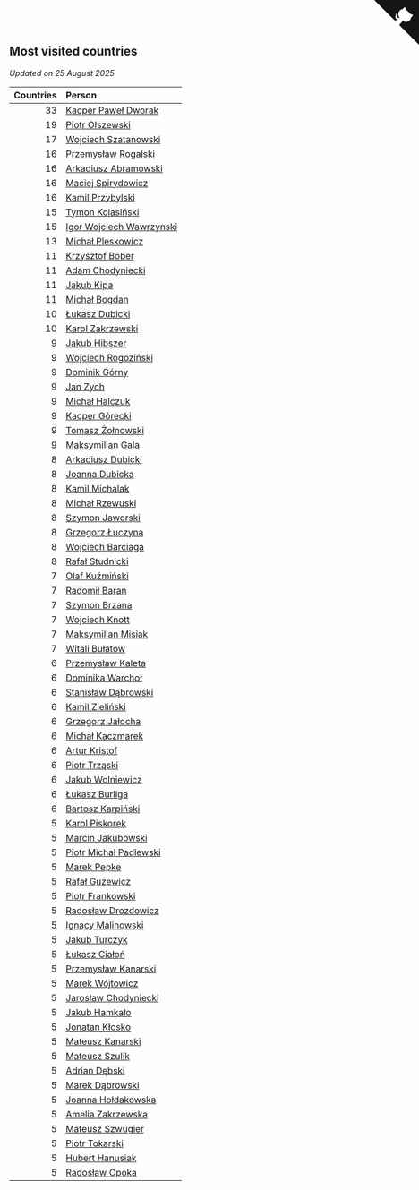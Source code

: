 ## Most visited countries

*Updated on 25 August 2025*

| Countries | Person |
| ---: | :--- |
| 33 | [Kacper Paweł Dworak](https://www.worldcubeassociation.org/persons/2020DWOR01) |
| 19 | [Piotr Olszewski](https://www.worldcubeassociation.org/persons/2013OLSZ02) |
| 17 | [Wojciech Szatanowski](https://www.worldcubeassociation.org/persons/2011SZAT01) |
| 16 | [Przemysław Rogalski](https://www.worldcubeassociation.org/persons/2013ROGA02) |
| 16 | [Arkadiusz Abramowski](https://www.worldcubeassociation.org/persons/2014ABRA01) |
| 16 | [Maciej Spirydowicz](https://www.worldcubeassociation.org/persons/2020SPIR01) |
| 16 | [Kamil Przybylski](https://www.worldcubeassociation.org/persons/2016PRZY01) |
| 15 | [Tymon Kolasiński](https://www.worldcubeassociation.org/persons/2016KOLA02) |
| 15 | [Igor Wojciech Wawrzynski](https://www.worldcubeassociation.org/persons/2019WAWR01) |
| 13 | [Michał Pleskowicz](https://www.worldcubeassociation.org/persons/2009PLES01) |
| 11 | [Krzysztof Bober](https://www.worldcubeassociation.org/persons/2013BOBE01) |
| 11 | [Adam Chodyniecki](https://www.worldcubeassociation.org/persons/2017CHOD02) |
| 11 | [Jakub Kipa](https://www.worldcubeassociation.org/persons/2010KIPA01) |
| 11 | [Michał Bogdan](https://www.worldcubeassociation.org/persons/2012BOGD01) |
| 10 | [Łukasz Dubicki](https://www.worldcubeassociation.org/persons/2018DUBI01) |
| 10 | [Karol Zakrzewski](https://www.worldcubeassociation.org/persons/2014ZAKR01) |
| 9 | [Jakub Hibszer](https://www.worldcubeassociation.org/persons/2018HIBS01) |
| 9 | [Wojciech Rogoziński](https://www.worldcubeassociation.org/persons/2019ROGO04) |
| 9 | [Dominik Górny](https://www.worldcubeassociation.org/persons/2015GORN01) |
| 9 | [Jan Zych](https://www.worldcubeassociation.org/persons/2014ZYCH01) |
| 9 | [Michał Halczuk](https://www.worldcubeassociation.org/persons/2006HALC01) |
| 9 | [Kacper Górecki](https://www.worldcubeassociation.org/persons/2021GORE01) |
| 9 | [Tomasz Żołnowski](https://www.worldcubeassociation.org/persons/2005ZOLN01) |
| 9 | [Maksymilian Gala](https://www.worldcubeassociation.org/persons/2022GALA01) |
| 8 | [Arkadiusz Dubicki](https://www.worldcubeassociation.org/persons/2023DUBI01) |
| 8 | [Joanna Dubicka](https://www.worldcubeassociation.org/persons/2018DUBI04) |
| 8 | [Kamil Michalak](https://www.worldcubeassociation.org/persons/2016MICH01) |
| 8 | [Michał Rzewuski](https://www.worldcubeassociation.org/persons/2014RZEW01) |
| 8 | [Szymon Jaworski](https://www.worldcubeassociation.org/persons/2021JAWO01) |
| 8 | [Grzegorz Łuczyna](https://www.worldcubeassociation.org/persons/2005LUCZ01) |
| 8 | [Wojciech Barciaga](https://www.worldcubeassociation.org/persons/2013BARC03) |
| 8 | [Rafał Studnicki](https://www.worldcubeassociation.org/persons/2005STUD01) |
| 7 | [Olaf Kuźmiński](https://www.worldcubeassociation.org/persons/2018KUZM02) |
| 7 | [Radomił Baran](https://www.worldcubeassociation.org/persons/2020BARA02) |
| 7 | [Szymon Brzana](https://www.worldcubeassociation.org/persons/2017BRZA01) |
| 7 | [Wojciech Knott](https://www.worldcubeassociation.org/persons/2011KNOT01) |
| 7 | [Maksymilian Misiak](https://www.worldcubeassociation.org/persons/2017MISI01) |
| 7 | [Witali Bułatow](https://www.worldcubeassociation.org/persons/2015BUAT01) |
| 6 | [Przemysław Kaleta](https://www.worldcubeassociation.org/persons/2012KALE01) |
| 6 | [Dominika Warchoł](https://www.worldcubeassociation.org/persons/2021WARC01) |
| 6 | [Stanisław Dąbrowski](https://www.worldcubeassociation.org/persons/2016DABR03) |
| 6 | [Kamil Zieliński](https://www.worldcubeassociation.org/persons/2008ZIEL01) |
| 6 | [Grzegorz Jałocha](https://www.worldcubeassociation.org/persons/2012JALO01) |
| 6 | [Michał Kaczmarek](https://www.worldcubeassociation.org/persons/2021KACZ01) |
| 6 | [Artur Kristof](https://www.worldcubeassociation.org/persons/2012KRIS12) |
| 6 | [Piotr Trząski](https://www.worldcubeassociation.org/persons/2012TRZA01) |
| 6 | [Jakub Wolniewicz](https://www.worldcubeassociation.org/persons/2012WOLN01) |
| 6 | [Łukasz Burliga](https://www.worldcubeassociation.org/persons/2013BURL01) |
| 6 | [Bartosz Karpiński](https://www.worldcubeassociation.org/persons/2019KARP03) |
| 5 | [Karol Piskorek](https://www.worldcubeassociation.org/persons/2021PISK01) |
| 5 | [Marcin Jakubowski](https://www.worldcubeassociation.org/persons/2007JAKU01) |
| 5 | [Piotr Michał Padlewski](https://www.worldcubeassociation.org/persons/2008PADL01) |
| 5 | [Marek Pepke](https://www.worldcubeassociation.org/persons/2008PEPK01) |
| 5 | [Rafał Guzewicz](https://www.worldcubeassociation.org/persons/2006GUZE01) |
| 5 | [Piotr Frankowski](https://www.worldcubeassociation.org/persons/2006FRAN01) |
| 5 | [Radosław Drozdowicz](https://www.worldcubeassociation.org/persons/2012DROZ02) |
| 5 | [Ignacy Malinowski](https://www.worldcubeassociation.org/persons/2021MALI02) |
| 5 | [Jakub Turczyk](https://www.worldcubeassociation.org/persons/2022TURC02) |
| 5 | [Łukasz Ciałoń](https://www.worldcubeassociation.org/persons/2005CIAL02) |
| 5 | [Przemysław Kanarski](https://www.worldcubeassociation.org/persons/2019KANA04) |
| 5 | [Marek Wójtowicz](https://www.worldcubeassociation.org/persons/2008WOJT01) |
| 5 | [Jarosław Chodyniecki](https://www.worldcubeassociation.org/persons/2018CHOD01) |
| 5 | [Jakub Hamkało](https://www.worldcubeassociation.org/persons/2018HAMK01) |
| 5 | [Jonatan Kłosko](https://www.worldcubeassociation.org/persons/2013KOSK01) |
| 5 | [Mateusz Kanarski](https://www.worldcubeassociation.org/persons/2017KANA04) |
| 5 | [Mateusz Szulik](https://www.worldcubeassociation.org/persons/2017SZUL01) |
| 5 | [Adrian Dębski](https://www.worldcubeassociation.org/persons/2017DEBS01) |
| 5 | [Marek Dąbrowski](https://www.worldcubeassociation.org/persons/2016DABR02) |
| 5 | [Joanna Hołdakowska](https://www.worldcubeassociation.org/persons/2016HOLD04) |
| 5 | [Amelia Zakrzewska](https://www.worldcubeassociation.org/persons/2012ZAKR01) |
| 5 | [Mateusz Szwugier](https://www.worldcubeassociation.org/persons/2014SZWU01) |
| 5 | [Piotr Tokarski](https://www.worldcubeassociation.org/persons/2013TOKA01) |
| 5 | [Hubert Hanusiak](https://www.worldcubeassociation.org/persons/2013HANU01) |
| 5 | [Radosław Opoka](https://www.worldcubeassociation.org/persons/2013OPOK01) |


<a href="https://github.com/noeruchangd/wca_statistics_vn" class="github-corner" aria-label="View source on Github"><svg width="80" height="80" viewBox="0 0 250 250" style="fill:#151513; color:#fff; position: absolute; top: 0; border: 0; right: 0;" aria-hidden="true"><path d="M0,0 L115,115 L130,115 L142,142 L250,250 L250,0 Z"></path><path d="M128.3,109.0 C113.8,99.7 119.0,89.6 119.0,89.6 C122.0,82.7 120.5,78.6 120.5,78.6 C119.2,72.0 123.4,76.3 123.4,76.3 C127.3,80.9 125.5,87.3 125.5,87.3 C122.9,97.6 130.6,101.9 134.4,103.2" fill="currentColor" style="transform-origin: 130px 106px;" class="octo-arm"></path><path d="M115.0,115.0 C114.9,115.1 118.7,116.5 119.8,115.4 L133.7,101.6 C136.9,99.2 139.9,98.4 142.2,98.6 C133.8,88.0 127.5,74.4 143.8,58.0 C148.5,53.4 154.0,51.2 159.7,51.0 C160.3,49.4 163.2,43.6 171.4,40.1 C171.4,40.1 176.1,42.5 178.8,56.2 C183.1,58.6 187.2,61.8 190.9,65.4 C194.5,69.0 197.7,73.2 200.1,77.6 C213.8,80.2 216.3,84.9 216.3,84.9 C212.7,93.1 206.9,96.0 205.4,96.6 C205.1,102.4 203.0,107.8 198.3,112.5 C181.9,128.9 168.3,122.5 157.7,114.1 C157.9,116.9 156.7,120.9 152.7,124.9 L141.0,136.5 C139.8,137.7 141.6,141.9 141.8,141.8 Z" fill="currentColor" class="octo-body"></path></svg></a><style>.github-corner:hover .octo-arm{animation:octocat-wave 560ms ease-in-out}@keyframes octocat-wave{0%,100%{transform:rotate(0)}20%,60%{transform:rotate(-25deg)}40%,80%{transform:rotate(10deg)}}@media (max-width:500px){.github-corner:hover .octo-arm{animation:none}.github-corner .octo-arm{animation:octocat-wave 560ms ease-in-out}}</style>
